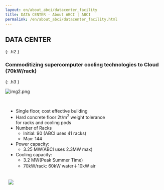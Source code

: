 ```yaml
---
layout: en/about_abci/datacenter_facility
title: DATA CENTER - About ABCI | ABCI
permalink: /en/about_abci/datacenter_facility.html
---
```



## DATA CENTER
{: .h2 }


### Commoditizing supercomputer cooling technologies to Cloud (70kW/rack)
{: .h3 }

![img2.png](../../img/about_abci/data/en_img1.png)
<br /><br />
<div class="column" style=" max-width:330px; margin:0 10px; margin-bottom:20px">
<ul class="square_ul">
<li class="square">Single floor, cost effective building</li>
<li class="square">Hard concrete floor 2t/m<sup>2</sup> weight tolerance for racks and cooling pods</li>
<li class="square">Number of Racks
<ul class="dot_ul">
<li class="dot">Initial: 90 (ABCI uses 41 racks)</li>
<li class="dot">Max: 144</li>
</ul>
</li>
<li class="square">Power capacity:
<ul class="dot_ul">
<li class="dot">3.25 MW(ABCI uses 2.3MW max)</li>
</ul>
</li>
<li class="square">Cooling capacity:
<ul class="dot_ul">
<li class="dot">3.2 MW(Peak Summer Time)</li>
<li class="dot">70kW/rack: 60kW water＋10kW air</li>
</ul>
</li>
</ul>   
</div>

<img src="../../img/about_abci/data/img2.png" style="padding:0 10px" />


